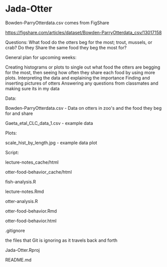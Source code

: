 # Jada-Otter


Bowden-ParryOtterdata.csv comes from FigShare

https://figshare.com/articles/dataset/Bowden-ParryOtterdata_csv/13017158

Questions:
What food do the otters beg for the most; trout, mussels, or crab?
Do they Share the same food they beg the most for?

General plan for upcoming weeks: 

Creating histograms or plots to single out what food the otters are begging for the most, then seeing how often they share each food by using more plots. 
Interpreting the data and explaining the importance 
Finding and inserting pictures of otters 
Answering any questions from classmates and making sure its in my data


Data: 

  Bowden-ParryOtterdata.csv - Data on otters in zoo's and the food they beg for and share
  
  Gaeta_etal_CLC_data_1.csv - example data

Plots:

  scale_hist_by_length.jpg - example data plot 

Script:
  
  lecture-notes_cache/html
  
  otter-food-behavior_cache/html
  
  fish-analysis.R
  
  lecture-notes.Rmd
  
  otter-analysis.R
  
  otter-food-behavior.Rmd
  
  otter-food-behavior.html
  

.gitignore

the files that Git is ignoring as it travels back and forth

Jada-Otter.Rproj

README.md

